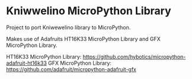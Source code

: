 # Kniwwelino MicroPython Library

Project to port Kniwewelino library to MicroPython.


Makes use of Adafruits HT16K33 MicroPython Library and GFX MicroPython Library.

HT16K33 MicroPython Library: https://github.com/hybotics/micropython-adafruit-ht16k33
GFX MicroPython Library: https://github.com/adafruit/micropython-adafruit-gfx
